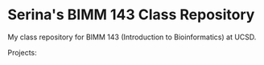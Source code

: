 # Serina's BIMM 143 Class Repository
My class repository for BIMM 143 (Introduction to Bioinformatics) at UCSD.

Projects: